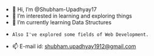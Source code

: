 - 👋 Hi, I’m @Shubham-Upadhyay17
- 👀 I’m interested in learning and exploring things
- 🌱 I’m currently learning Data Structures
-     Also I've explored some fields of Web Development. 
- 📫 E-mail id: shubham.upadhyay1912@gmail.com

<!---
Shubham-Upadhyay17/Shubham-Upadhyay17 is a ✨ special ✨ repository because its `README.md` (this file) appears on your GitHub profile.
You can click the Preview link to take a look at your changes.
--->
